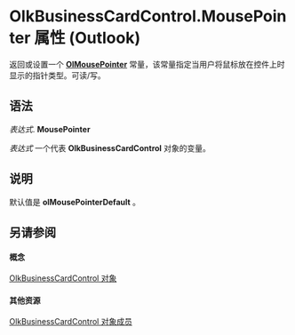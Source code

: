 
# OlkBusinessCardControl.MousePointer 属性 (Outlook)

返回或设置一个  **[OlMousePointer](527df8bb-000c-f108-0522-2d294858b251.md)** 常量，该常量指定当用户将鼠标放在控件上时显示的指针类型。可读/写。


## 语法

 _表达式_. **MousePointer**

 _表达式_ 一个代表 **OlkBusinessCardControl** 对象的变量。


## 说明

默认值是 **olMousePointerDefault** 。


## 另请参阅


#### 概念


[OlkBusinessCardControl 对象](9a2de42b-7a43-3fd9-7fcc-93fc1508ce0f.md)
#### 其他资源


[OlkBusinessCardControl 对象成员](62d47d07-74fb-0909-0b17-6e29c0f244f4.md)